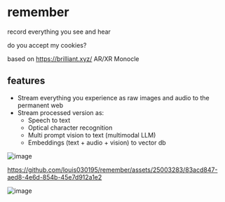 
# remember

record everything you see and hear 

do you accept my cookies?

based on https://brilliant.xyz/ AR/XR Monocle

## features
- Stream everything you experience as raw images and audio to the permanent web
- Stream processed version as:
  - Speech to text
  - Optical character recognition
  - Multi prompt vision to text (multimodal LLM)
  - Embeddings (text + audio + vision) to vector db

![image](https://github.com/louis030195/remember/assets/25003283/e8cf69a8-a2b7-43c6-9928-df1723ce833f)

https://github.com/louis030195/remember/assets/25003283/83acd847-aed8-4e6d-854b-45e7d912a1e2

![image](https://github.com/louis030195/remember/assets/25003283/994eb473-f2b5-4480-9b80-0b358254c5d6)
